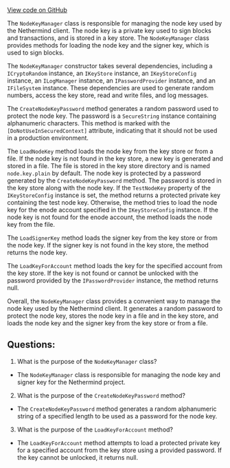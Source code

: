 [View code on GitHub](https://github.com/NethermindEth/nethermind/src/Nethermind/Nethermind.Wallet/NodeKeyManager.cs)

The `NodeKeyManager` class is responsible for managing the node key used by the Nethermind client. The node key is a private key used to sign blocks and transactions, and is stored in a key store. The `NodeKeyManager` class provides methods for loading the node key and the signer key, which is used to sign blocks.

The `NodeKeyManager` constructor takes several dependencies, including a `ICryptoRandom` instance, an `IKeyStore` instance, an `IKeyStoreConfig` instance, an `ILogManager` instance, an `IPasswordProvider` instance, and an `IFileSystem` instance. These dependencies are used to generate random numbers, access the key store, read and write files, and log messages.

The `CreateNodeKeyPassword` method generates a random password used to protect the node key. The password is a `SecureString` instance containing alphanumeric characters. This method is marked with the `[DoNotUseInSecuredContext]` attribute, indicating that it should not be used in a production environment.

The `LoadNodeKey` method loads the node key from the key store or from a file. If the node key is not found in the key store, a new key is generated and stored in a file. The file is stored in the key store directory and is named `node.key.plain` by default. The node key is protected by a password generated by the `CreateNodeKeyPassword` method. The password is stored in the key store along with the node key. If the `TestNodeKey` property of the `IKeyStoreConfig` instance is set, the method returns a protected private key containing the test node key. Otherwise, the method tries to load the node key for the enode account specified in the `IKeyStoreConfig` instance. If the node key is not found for the enode account, the method loads the node key from the file.

The `LoadSignerKey` method loads the signer key from the key store or from the node key. If the signer key is not found in the key store, the method returns the node key.

The `LoadKeyForAccount` method loads the key for the specified account from the key store. If the key is not found or cannot be unlocked with the password provided by the `IPasswordProvider` instance, the method returns null.

Overall, the `NodeKeyManager` class provides a convenient way to manage the node key used by the Nethermind client. It generates a random password to protect the node key, stores the node key in a file and in the key store, and loads the node key and the signer key from the key store or from a file.
## Questions: 
 1. What is the purpose of the `NodeKeyManager` class?
- The `NodeKeyManager` class is responsible for managing the node key and signer key for the Nethermind project.

2. What is the purpose of the `CreateNodeKeyPassword` method?
- The `CreateNodeKeyPassword` method generates a random alphanumeric string of a specified length to be used as a password for the node key.

3. What is the purpose of the `LoadKeyForAccount` method?
- The `LoadKeyForAccount` method attempts to load a protected private key for a specified account from the key store using a provided password. If the key cannot be unlocked, it returns null.